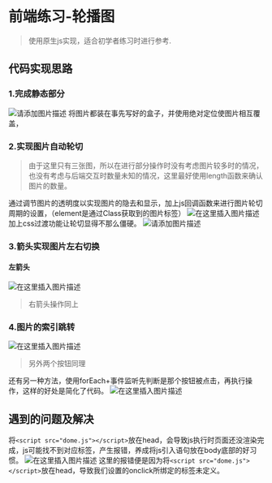 # 前端练习-轮播图
> 使用原生js实现，适合初学者练习时进行参考.
## 代码实现思路
### 1.完成静态部分
![请添加图片描述](https://img-blog.csdnimg.cn/direct/9df246c3c68c4835990b3346d8a3e30d.png)
将图片都装在事先写好的盒子，并使用绝对定位使图片相互覆盖，
### 2.实现图片自动轮切
> 由于这里只有三张图，所以在进行部分操作时没有考虑图片较多时的情况，也没有考虑与后端交互时数量未知的情况，这里最好使用length函数来确认图片的数量。

通过调节图片的透明度以实现图片的隐去和显示，加上js回调函数来进行图片轮切周期的设置，（element是通过Class获取到的图片标签）
![在这里插入图片描述](https://img-blog.csdnimg.cn/direct/df1c23aad0244973b683e2aa5e3e9746.png)
加上css过渡功能让轮切显得不那么僵硬。
![请添加图片描述](https://img-blog.csdnimg.cn/direct/e6302e9abafe4f4ea9e8d3f14c6fc1ef.png)

### 3.箭头实现图片左右切换
#### 左箭头
![在这里插入图片描述](https://img-blog.csdnimg.cn/direct/d262a61e70b94c78bfc2e00d067cceec.png)
>右箭头操作同上

### 4.图片的索引跳转
![在这里插入图片描述](https://img-blog.csdnimg.cn/direct/29334a0b84dc4ebb9b5c90eff61c1c21.png)
>另外两个按钮同理

还有另一种方法，使用forEach+事件监听先判断是那个按钮被点击，再执行操作，这样的好处是简化了代码。
![在这里插入图片描述](https://img-blog.csdnimg.cn/direct/5ced27a246b349c98f3e1e27f664e0a4.png)

## 遇到的问题及解决
将`<script src="dome.js"></script>`放在head，会导致js执行时页面还没渲染完成，js可能找不到对应标签，产生报错，养成将js引入语句放在body底部的好习惯。
![在这里插入图片描述](https://img-blog.csdnimg.cn/direct/2e3d713e7c6e48f490c8fcaf2ab5b04e.png)
这里的报错便是因为将`<script src="dome.js"></script>`放在head，导致我们设置的onclick所绑定的标签未定义。